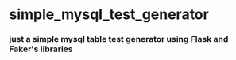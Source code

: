 # simple_mysql_test_generator

### just a simple mysql table test generator using Flask and Faker's libraries
